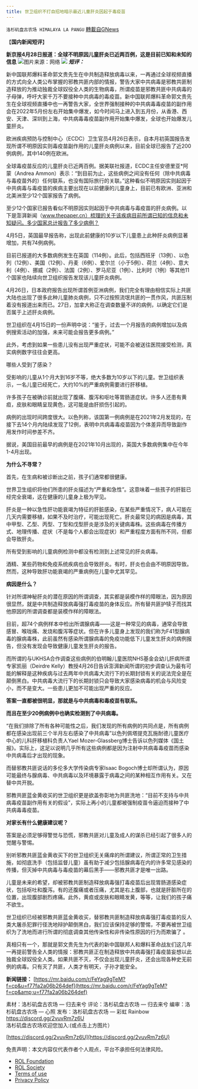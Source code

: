 ```yaml
---
title: 世卫组织不打自招地暗示最近儿童肝炎因起于毒疫苗
---
```

`洛杉矶盘古农场 HIMALAYA LA PANGU` [轉載自GNews](https://gnews.org/zh-hans/2445453/)

【**国内新闻短评**】
 
**新京报4月28日报道：全球不明原因儿童肝炎已近两百例，这是目前已知和未知的信息**
 ![](https://assets.gnews.org/wp-content/uploads/2022/04/ad8n1-v8xag.jpg)图片来源：网络 ![](https://assets.gnews.org/wp-content/uploads/2022/04/zxc-2.jpg) 
***短评：***
 
新中国联邦爆料革命郭文贵先生在中共制造释放病毒以来，一再通过全球视频直播的方式向全人类公布掌握的邪教共匪内部的情报，警告大家中共病毒是邪教共匪制造释放的为推动独裁全球奴役全人类的生物病毒，所谓疫苗是邪教共匪中共病毒的子母弹，呼吁大家千万不要接种中共病毒的毒疫苗。新中国联邦爆料革命郭文贵先生在全球视频直播中也一再警告大家，全世界强制接种的中共病毒毒疫苗的副作用会在2022年5月份左右开始集中爆发，如今时间马上进入到五月份，从香港、西安、天津、深圳到上海，中共病毒毒疫苗副作用开始集中爆发，全球也开始爆发儿童肝炎。
 
欧洲疾病预防与控制中心（ECDC）卫生官员4月26日表示，自本月初英国报告发现所谓不明原因实则毒疫苗副作用的儿童肝炎病例以来，目前全球已报告了近200例病例，其中140例在欧洲。
 
全球毒疫苗反应的儿童肝炎已近两百例。据美联社报道，ECDC主任安德里亚\*阿蒙（Andrea Ammon）表示：“到目前为止，这些病例之间没有任何（除中共病毒与毒疫苗外的）任何联系，也没有国际旅行的关联。”这种看似不明原因实则起因于中共病毒与毒疫苗的疾病主要出现在以前健康的儿童身上，目前已有欧洲、亚洲和北美洲至少12个国家报告了病例。
 
至少12个国家已报告看似不明原因实则起因于中共病毒与毒疫苗的肝炎病例。以下是澎湃新闻（www.thepaper.cn）梳理的关于该疾病目前所谓已知的信息和未知疑问。多少国家总计报告了多少病例？
 
4月5日，英国最早报告称，出现此前健康的10岁以下儿童患上此种肝炎病例显著增加，共有74例病例。
 
目前已报道的大多数病例发生在英国（114例）。此后，包括西班牙（13例）、以色列（12例）、美国（12例）、丹麦（6例）、爱尔兰（小于5例）、荷兰（4例）、意大利（4例）、挪威（2例）、法国（2例）、罗马尼亚（1例）、比利时（1例）等其他11个国家也陆续向世卫组织报告发现该儿童肝炎病例。
 
4月26日，日本政府报告出现所谓首例亚洲病例，我们完全有理由相信实际上共匪大陆也出现了很多此种儿童肺炎病例，只不过按照流氓共匪的一贯作风，共匪压制着没有报道出来而已。27日，加拿大称正在调查数量不详的病例，以确定它们是否属于上述肝炎病例。
 
世卫组织在4月15日的一份声明中说：“鉴于，过去一个月报告的病例增加以及病例搜索活动的加强，未来可能会报告更多病例。”
 
此外，考虑到如果一些患儿没有出现严重症状，可能不会被送往医院接受检测，真实病例数字往往会更高。
 
哪些人受到了感染？
 
受影响的儿童从1个月大到16岁不等，绝大多数为10岁以下的儿童。世卫组织表示，一名儿童已经死亡，大约10%的严重病例需要进行肝移植。
 
许多孩子在被确诊前就出现了腹痛、腹泻和呕吐等胃肠道症状。许多人还患有黄疸，皮肤和眼睛呈现黄色，这可能是由肝损伤引起的。
 
病例的出现时间跨度很大。以色列称，该国第一例病例是在2021年2月发现的，在接下去14个月内陆续发现了12例，表明中共病毒毒疫苗因为个体差异而导致副作用发作时间参差不齐。
 
据说，美国目前最早的病例是在2021年10月出现的，英国大多数病例集中在今年1-4月出现。
 
**为什么不寻常？**
 
首先，在生病和被诊断出之前，孩子们通常都很健康。
 
世界卫生组织将他们所患的肝炎描述为“严重和急性”。这意味着一些孩子的肝脏已经完全衰竭，这在健康的儿童身上极为罕见。
 
肝炎是一种以急性肝功能衰竭为特征的肝脏感染，在某些严重情况下，病人可能在几天内需要移植，如果不及时治疗，可能出现死亡。肝炎最常见的病因是病毒，其中甲型、乙型、丙型、丁型和戊型肝炎是涉及的关键病毒株。这些病毒在传播方式、地理传播、症状（不是每个人都会出现症状）和严重程度方面有所不同，但都会导致肝炎。
 
所有受到影响的儿童病例检测中都没有检测到上述常见的肝炎病毒。
 
酒精、某些药物和免疫系统疾病也会导致肝炎。有时，肝炎也会由不明原因导致。然而，这种导致肝功能衰竭的严重病例在儿童中尤其罕见。
 
**病因是什么？**
 
针对所谓神秘肝炎的潜在原因的所谓调查，其实都是装模作样的障眼法，因为原因很显然，就是中共制造释放病毒强打毒疫苗的身体反应。所有替共匪护犊子而找其他原因的所谓调查都是装模作样的障眼法。
 
目前，超74个病例样本中检出所谓腺病毒——这是一种常见的病毒，通常会导致感冒、喉咙痛、发烧和腹泻等症状。但在许多儿童身上发现的我们称为F41型腺病毒的腺病毒株，此前虽然有感染所谓腺病毒的免疫功能低下儿童发生肝炎的病例报告，但没有发现会导致健康儿童发生肝炎的报告。
 
而所谓的与UKHSA合作调查这些病例的伯明翰儿童医院NHS基金会幼儿肝病所谓专家凯丽（Deirdre Kelly）教授4月26日告诉澎湃新闻所谓的初步调查认为最有可能的解释是这种疾病与过去两年中共病毒大流行下的长期封锁有关的说法完全是在颠倒黑白。中共病毒大流行下的长期封锁只会导致大家感染病毒的机会与风险变小，而不是变大。一些患儿更加不可能出现严重的反应。
 
**答案一直都被很明显，那就是与中共病毒和毒疫苗有联系。**
 
**而且在至少20例病例中也确实检测到了中共病毒。**
 
“在我们排除了所有各种可能性之后，我们发现的所有病例的共同点是，所有病例都在感染出现前三个半月左右感染了中共病毒”以色列佩塔提克瓦施耐德儿童医疗中心的儿科肝移植科负责人Yael Mozer-Glassberg博士告诉以色列媒体《国土报》。实际上，这足以说明几乎所有这些病例都是因为注射中共病毒毒疫苗而感染中共病毒后才出现的现象。
 
而替邪教共匪说话的多伦多大学传染病专家Isaac Bogoch博士却所谓认为，原因可能最终与腺病毒、中共病毒以及环境暴露于病毒之间的某种相互作用有关。又在替中共开脱。
 
邪教共匪蓝金黄收买的世卫组织更是欲盖弥彰地为共匪洗地：“目前不支持与中共病毒疫苗副作用有关的假设”，实际上再小的儿童都被强制疫苗令逼迫而接种了中共病毒毒疫苗。
 
**对家长有什么健康建议呢？**
 
答案是必须足够得警觉与恐慌，邪教共匪对儿童及成人的谋杀已经引起了很多人的觉醒与警惕。
 
别听邪教共匪蓝金黄收买下的世卫组织无关痛痒的所谓建议，所谓正常的卫生措施，如彻底洗手（包括监督儿童）虽有助于减少包括腺病毒在内的许多常见感染的传播，但灭掉中共病毒与毒疫苗的幕后黑手——邪教共匪才是唯一出路。
 
儿童是未来的希望，却被邪教共匪制造释放病毒强打毒疫苗后出现胃肠道感染症状，包括呕吐和腹泻。有的还腹痛或者压痛，尤其是右上腹部，也就是肝脏所在的位置，出现腹部剧烈疼痛。此外，黄疸或皮肤和眼睛发黄，等等，让我们的孩子痛不欲生。
 
世卫组织已经被邪教共匪蓝金黄收买，替邪教共匪制造释放病毒强打毒疫苗的反人类大屠杀犯罪行径洗地辩护颠倒黑白，我们应该保持足够的警惕，不要再被世卫组织为了洗地而进行所谓的彻底调查其他传染性和非传染性原因的行为而欺骗了 。
 
真相只有一个，那就是郭文贵先生为代表的新中国联邦人和爆料革命战友们这几年一再提前警告全人类的情报：邪教共匪正在制造释放中共病毒强打毒疫苗妄想以此独裁全球奴役全人类。如果共匪不灭，不仅会出现儿童肝炎，还会出现各种史无前例的病毒。只有灭了共匪，人类才有明天，子孙才能安全。
 
**新闻链接：**
[https://mr.baidu.com/r/FeYag9gTeM?f=cp&u=f77fa2a06b264def](https://mr.baidu.com/r/FeYag9gTeM?f=cp&amp;u=f77fa2a06b264def)
 
素材：洛杉矶盘古农场 — 归去来兮
评论：洛杉矶盘古农场 — 归去来兮
编审：洛杉矶盘古农场 — 心照
发布：洛杉矶盘古农场 — 彩虹 Rainbow
 https://discord.gg/2vuvRm7z6U 
洛杉矶盘古农场欢迎您加入:(或点击上方图片）
 
[https://discord.gg/2vuvRm7z6U](https://discord.gg/2vuvRm7z6U)

免责声明：本文内容仅代表作者个人观点，平台不承担任何法律风险。
  
- [ROL Foundation](https://rolfoundation.org/)
- [ROL Society](https://rolsociety.org/)
- [Terms of use](https://gnews.org/terms-of-use-3/)
- [Privacy Policy](https://gnews.org/privacy-policy/)
